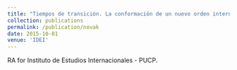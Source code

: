 ```yaml
---
title: "Tiempos de transición. La conformación de un nuevo orden internacional."
collection: publications
permalink: /publication/novak
date: 2015-10-01
venue: 'IDEI'
---
```

RA for Instituto de Estudios Internacionales - PUCP.
